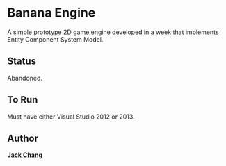 # Banana Engine
A simple prototype 2D game engine developed in a week that implements Entity Component System Model.  

## Status
Abandoned.

## To Run
Must have either Visual Studio 2012 or 2013.  

## Author
**[Jack Chang]**

[Jack Chang]: https://about.me/wei0831
